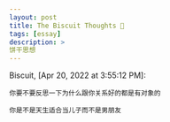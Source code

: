 ```yaml
---
layout: post
title: The Biscuit Thoughts 🍪
tags: [essay]
description: >
饼干思想
---
```


Biscuit, [Apr 20, 2022 at 3:55:12 PM]:
```
你要不要反思一下为什么跟你关系好的都是有对象的

你是不是天生适合当儿子而不是男朋友
```

